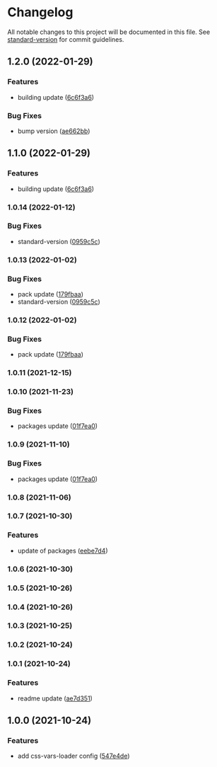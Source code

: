 # Changelog

All notable changes to this project will be documented in this file. See [standard-version](https://github.com/conventional-changelog/standard-version) for commit guidelines.

## 1.2.0 (2022-01-29)


### Features

* building update ([6c6f3a6](https://github.com/stijnvanhulle/css-vars-loader/commit/6c6f3a627bea54e426aef71938074c53164fb4e0))


### Bug Fixes

* bump version ([ae662bb](https://github.com/stijnvanhulle/css-vars-loader/commit/ae662bb94d9fe3d8e806f0a62022977813ed59d1))

## 1.1.0 (2022-01-29)


### Features

* building update ([6c6f3a6](https://github.com/stijnvanhulle/css-vars-loader/commit/6c6f3a627bea54e426aef71938074c53164fb4e0))

### 1.0.14 (2022-01-12)


### Bug Fixes

* standard-version ([0959c5c](https://github.com/stijnvanhulle/css-vars-loader/commit/0959c5c5b81b86f194bfd7c391879b8bc3f81d2a))

### 1.0.13 (2022-01-02)


### Bug Fixes

* pack update ([179fbaa](https://github.com/stijnvanhulle/css-vars-loader/commit/179fbaa9fe17c2b10deedeadcf3c732942b22fec))
* standard-version ([0959c5c](https://github.com/stijnvanhulle/css-vars-loader/commit/0959c5c5b81b86f194bfd7c391879b8bc3f81d2a))

### 1.0.12 (2022-01-02)


### Bug Fixes

* pack update ([179fbaa](https://github.com/stijnvanhulle/css-vars-loader/commit/179fbaa9fe17c2b10deedeadcf3c732942b22fec))

### 1.0.11 (2021-12-15)

### 1.0.10 (2021-11-23)


### Bug Fixes

* packages update ([01f7ea0](https://github.com/stijnvanhulle/css-vars-loader/commit/01f7ea0f716a9da13edd8bbd46ed643b15fc7dcf))

### 1.0.9 (2021-11-10)


### Bug Fixes

* packages update ([01f7ea0](https://github.com/stijnvanhulle/css-vars-loader/commit/01f7ea0f716a9da13edd8bbd46ed643b15fc7dcf))

### 1.0.8 (2021-11-06)

### 1.0.7 (2021-10-30)


### Features

* update of packages ([eebe7d4](https://github.com/stijnvanhulle/css-vars-loader/commit/eebe7d43e6a0361ad9b7cce9b860e9b972a7f315))

### 1.0.6 (2021-10-30)

### 1.0.5 (2021-10-26)

### 1.0.4 (2021-10-26)

### 1.0.3 (2021-10-25)

### 1.0.2 (2021-10-24)

### 1.0.1 (2021-10-24)


### Features

* readme update ([ae7d351](https://github.com/stijnvanhulle/css-vars-loader/commit/ae7d35136ed909e26a28b0466278b0b28a85c8be))

## 1.0.0 (2021-10-24)

### Features

* add css-vars-loader config ([547e4de](https://github.com/stijnvanhulle/css-vars-loader/commit/547e4de66d4bae4173facf4644a7336e8320e76d))
